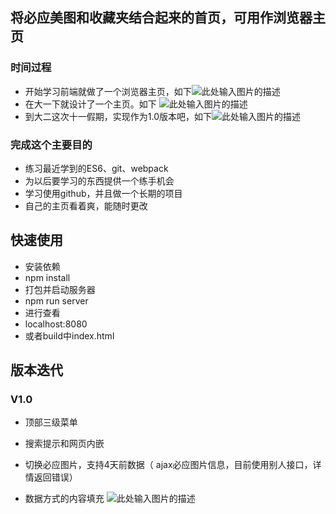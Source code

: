 ## 将必应美图和收藏夹结合起来的首页，可用作浏览器主页
### 时间过程
* 开始学习前端就做了一个浏览器主页，如下![此处输入图片的描述](http://github.com/vivatoviva/demo/home-page/raw/master/display-img/30562687.png)
* 在大一下就设计了一个主页。如下
![此处输入图片的描述][2]
* 到大二这次十一假期，实现作为1.0版本吧，如下![此处输入图片的描述](http://oquq74tfk.bkt.clouddn.com/17-10-8/18839102.jpg)
### 完成这个主要目的
 * 练习最近学到的ES6、git、webpack
 * 为以后要学习的东西提供一个练手机会
 * 学习使用github，并且做一个长期的项目
 * 自己的主页看着爽，能随时更改

## 快速使用
* 安装依赖
* npm install
* 打包并启动服务器
* npm run server
* 进行查看
* localhost:8080
* 或者build中index.html


## 版本迭代
### V1.0

* 顶部三级菜单
* 搜索提示和网页内嵌
* 切换必应图片，支持4天前数据（ ajax必应图片信息，目前使用别人接口，详情返回错误）
* 数据方式的内容填充
![此处输入图片的描述][4]


  [1]: http://oquq74tfk.bkt.clouddn.com/17-10-8/30562687.jpg
  [2]: http://oquq74tfk.bkt.clouddn.com/17-10-8/37121698.jpg
  [3]: http://oquq74tfk.bkt.clouddn.com/17-10-8/18839102.jpg
  [4]: http://oquq74tfk.bkt.clouddn.com/17-10-8/18839102.jpg

